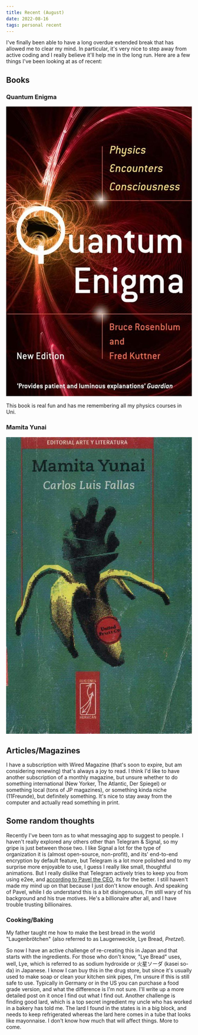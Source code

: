 ```yaml
---
title: Recent (August)
date: 2022-08-16
tags: personal recent
---
```


I've finally been able to have a long overdue extended break that has allowed me to clear my mind.
In particular, it's very nice to step away from active coding and I really believe it'll
help me in the long run. Here are a few things I've been looking at as of recent:

## Books

### Quantum Enigma

![Quantum Enigma](./quantum.jpg)

This book is real fun and has me remembering all my physics courses in Uni.

### Mamita Yunai

![Mamita Yunai](./mamita.jpg)

## Articles/Magazines

I have a subscription with Wired Magazine (that's soon to expire, but am considering renewing) that's
always a joy to read. I think I'd like to have another subscription of a monthly magazine, but unsure
whether to do something international (New Yorker, The Atlantic, Der Spiegel) or something local (tons of
JP magazines), or something kinda niche (11Freunde), but definitely something. It's nice to stay away
from the computer and actually read something in print.

## Some random thoughts

Recently I've been torn as to what messaging app to suggest to people. I haven't really
explored any others other than Telegram & Signal, so my gripe is just between those two.
I like Signal a lot for the type of organization it is (almost open-source, non-profit),
and its' end-to-end encryption by default feature, but Telegram is a lot more polished
and to my surprise more enjoyable to use, I guess I really like small, thoughtful animations.
But I really dislike that Telegram actively tries to keep you from using e2ee, and
[according to Pavel the CEO](https://telegra.ph/Why-Isnt-Telegram-End-to-End-Encrypted-by-Default-08-14),
its for the better. I still haven't made my mind up on that because I just don't know enough. And speaking
of Pavel, while I do understand this is a bit disingenuous, I'm still wary of his background and his
true motives. He's a billionaire after all, and I have trouble trusting billionaires.

### Cooking/Baking

My father taught me how to make the best bread in the world "Laugenbrötchen" (also referred
to as Laugenweckle, Lye Bread, _Pretzel_).

So now I have an active challenge of re-creating
this in Japan and that starts with the ingredients. For those who don't know, "Lye Bread" uses,
well, Lye, which is referred to as sodium hydroxide or 火星ソーダ (kasei so-da) in Japanese.
I know I can buy this in the drug store, but since it's usually used to make soap or clean your kitchen
sink pipes, I'm unsure if this is still safe to use. Typically in Germany or in the US you can purchase
a food grade version, and what the difference is I'm not sure. I'll write up a more detailed post on it once
I find out what I find out. Another challenge is finding good lard, which is a top secret ingredient
my uncle who has worked in a bakery has told me. The lard I found in the states is in a big block, and needs
to keep refrigerated whereas the lard here comes in a tube that looks like mayonnaise. I don't know how
much that will affect things. More to come.
